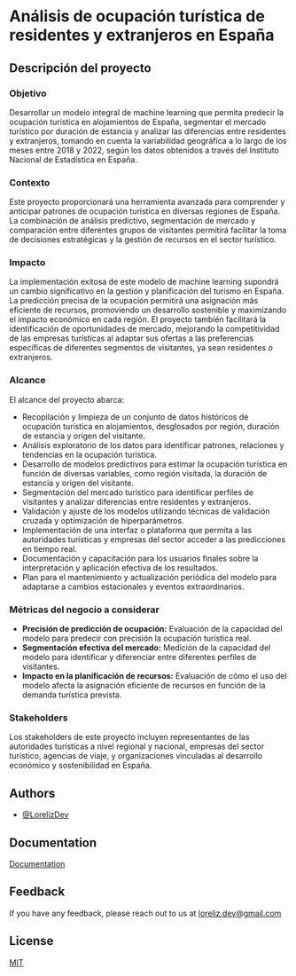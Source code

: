 
# Análisis de ocupación turística de residentes y extranjeros en España

## Descripción del proyecto

### Objetivo

Desarrollar un modelo integral de machine learning que permita predecir la ocupación turística en alojamientos de España, segmentar el mercado turístico por duración de estancia y analizar las diferencias entre residentes y extranjeros, tomando en cuenta la variabilidad geográfica a lo largo de los meses entre 2018 y 2022, según los datos obtenidos a través del Instituto Nacional de Estadística en España.

### Contexto

Este proyecto proporcionará una herramienta avanzada para comprender y anticipar patrones de ocupación turística en diversas regiones de España. La combinación de análisis predictivo, segmentación de mercado y comparación entre diferentes grupos de visitantes permitirá facilitar la toma de decisiones estratégicas y la gestión de recursos en el sector turístico.

### Impacto

La implementación exitosa de este modelo de machine learning supondrá un cambio significativo en la gestión y planificación del turismo en España. La predicción precisa de la ocupación permitirá una asignación más eficiente de recursos, promoviendo un desarrollo sostenible y maximizando el impacto económico en cada región. El proyecto también facilitará la identificación de oportunidades de mercado, mejorando la competitividad de las empresas turísticas al adaptar sus ofertas a las preferencias específicas de diferentes segmentos de visitantes, ya sean residentes o extranjeros.

### Alcance

El alcance del proyecto abarca:

- Recopilación y limpieza de un conjunto de datos históricos de ocupación turística en alojamientos, desglosados por región, duración de estancia y origen del visitante.
- Análisis exploratorio de los datos para identificar patrones, relaciones y tendencias en la ocupación turística.
- Desarrollo de modelos predictivos para estimar la ocupación turística en función de diversas variables, como región visitada, la duración de estancia y origen del visitante.
- Segmentación del mercado turístico para identificar perfiles de visitantes y analizar diferencias entre residentes y extranjeros.
- Validación y ajuste de los modelos utilizando técnicas de validación cruzada y optimización de hiperparámetros.
- Implementación de una interfaz o plataforma que permita a las autoridades turísticas y empresas del sector acceder a las predicciones en tiempo real.
- Documentación y capacitación para los usuarios finales sobre la interpretación y aplicación efectiva de los resultados.
- Plan para el mantenimiento y actualización periódica del modelo para adaptarse a cambios estacionales y eventos extraordinarios.

### Métricas del negocio a considerar

- **Precisión de predicción de ocupación:** Evaluación de la capacidad del modelo para predecir con precisión la ocupación turística real.
- **Segmentación efectiva del mercado:** Medición de la capacidad del modelo para identificar y diferenciar entre diferentes perfiles de visitantes.
- **Impacto en la planificación de recursos:** Evaluación de cómo el uso del modelo afecta la asignación eficiente de recursos en función de la demanda turística prevista.

### Stakeholders

Los stakeholders de este proyecto incluyen representantes de las autoridades turísticas a nivel regional y nacional, empresas del sector turístico, agencias de viaje, y organizaciones vinculadas al desarrollo económico y sostenibilidad en España.


## Authors

- [@LorelizDev](https://github.com/LorelizDev)


## Documentation

[Documentation](https://github.com/LorelizDev/analysis_tourist_occupancy_spain/blob/main/analysis_tourist_occupancy_spain/docs/Analisis_ocupacion_turistica_residentes_y_extranjeros_Espana.pdf)


## Feedback

If you have any feedback, please reach out to us at loreliz.dev@gmail.com


## License

[MIT](https://choosealicense.com/licenses/mit/)

